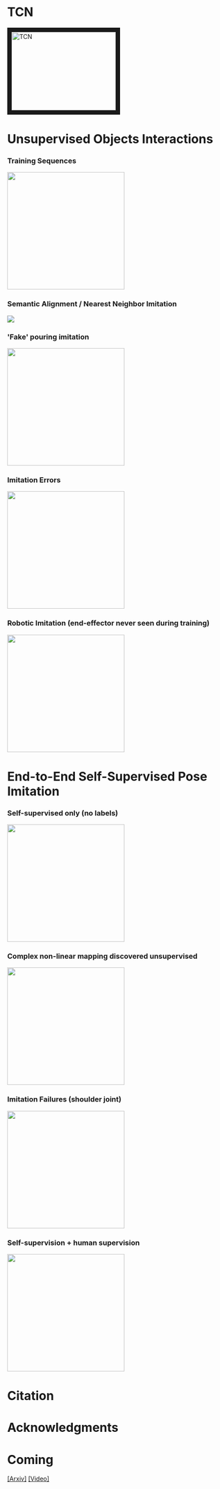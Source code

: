 # TCN

<a href="http://www.youtube.com/watch?feature=player_embedded&v=sErz1jyhTXk" target="_blank">
 <img src="http://img.youtube.com/vi/sErz1jyhTXk/0.jpg" alt="TCN" width="240" height="180" border="10" />
</a>

# Unsupervised Objects Interactions

### Training Sequences
<img src='figs/pouring_data.mov.gif' height='270'>

### Semantic Alignment / Nearest Neighbor Imitation
<img src='figs/pouring_human.mov.gif'>

### 'Fake' pouring imitation
<img src='figs/pouring_fake.mov.gif' height='270'>

### Imitation Errors
<img src='figs/pouring_failure.mov.gif' height='270'>

### Robotic Imitation (end-effector never seen during training)
<img src='figs/pouring_robot.mov.gif' height='270'>

# End-to-End Self-Supervised Pose Imitation

### Self-supervised only (no labels)
<img src='figs/pose_atomic.mov.gif' height='270'>

### Complex non-linear mapping discovered unsupervised
<img src='figs/pose_squat.mov.gif' height='270'>

### Imitation Failures (shoulder joint)
<img src='figs/pose_failures.mov.gif' height='270'>

### Self-supervision + human supervision
<img src='figs/pose_jeff_long.mov.gif' height='270'>

# Citation

# Acknowledgments

# Coming
[[Arxiv]](https://arxiv.org) [[Video]](http://youtube.com)
